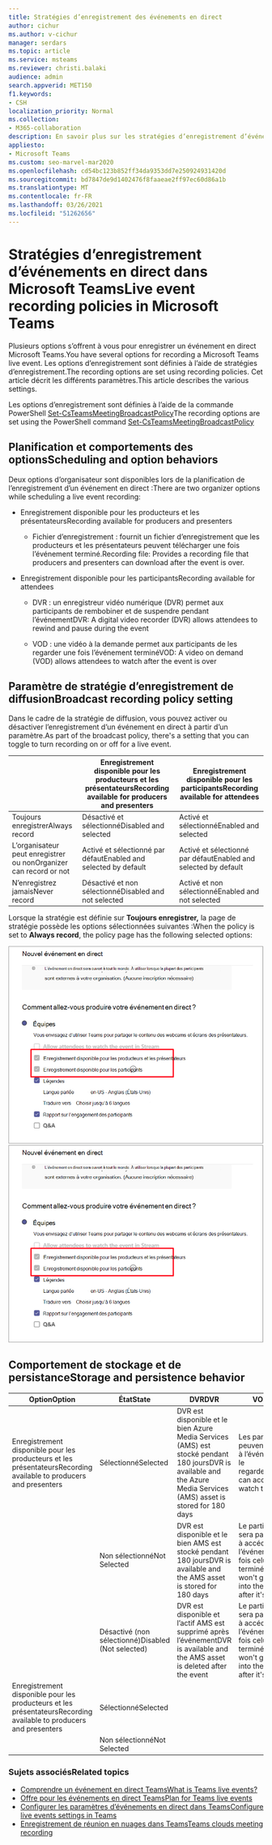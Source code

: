 ```yaml
---
title: Stratégies d’enregistrement des événements en direct
author: cichur
ms.author: v-cichur
manager: serdars
ms.topic: article
ms.service: msteams
ms.reviewer: christi.balaki
audience: admin
search.appverid: MET150
f1.keywords:
- CSH
localization_priority: Normal
ms.collection:
- M365-collaboration
description: En savoir plus sur les stratégies d’enregistrement d’événements en direct.
appliesto:
- Microsoft Teams
ms.custom: seo-marvel-mar2020
ms.openlocfilehash: cd54bc123b852ff34da9353dd7e250924931420d
ms.sourcegitcommit: bd7847de9d1402476f8faaeae2ff97ec60d86a1b
ms.translationtype: MT
ms.contentlocale: fr-FR
ms.lasthandoff: 03/26/2021
ms.locfileid: "51262656"
---
```

# <a name="live-event-recording-policies-in-microsoft-teams"></a><span data-ttu-id="35cff-103">Stratégies d’enregistrement d’événements en direct dans Microsoft Teams</span><span class="sxs-lookup"><span data-stu-id="35cff-103">Live event recording policies in Microsoft Teams</span></span>

<span data-ttu-id="35cff-104">Plusieurs options s’offrent à vous pour enregistrer un événement en direct Microsoft Teams.</span><span class="sxs-lookup"><span data-stu-id="35cff-104">You have several options for recording a Microsoft Teams live event.</span></span> <span data-ttu-id="35cff-105">Les options d’enregistrement sont définies à l’aide de stratégies d’enregistrement.</span><span class="sxs-lookup"><span data-stu-id="35cff-105">The recording options are set using recording policies.</span></span> <span data-ttu-id="35cff-106">Cet article décrit les différents paramètres.</span><span class="sxs-lookup"><span data-stu-id="35cff-106">This article describes the various settings.</span></span>

<span data-ttu-id="35cff-107">Les options d’enregistrement sont définies à l’aide de la commande PowerShell [Set-CsTeamsMeetingBroadcastPolicy](/powershell/module/skype/set-csteamsmeetingbroadcastpolicy?view=skype-ps)</span><span class="sxs-lookup"><span data-stu-id="35cff-107">The recording options are set using the PowerShell command [Set-CsTeamsMeetingBroadcastPolicy](/powershell/module/skype/set-csteamsmeetingbroadcastpolicy?view=skype-ps)</span></span>

## <a name="scheduling-and-option-behaviors"></a><span data-ttu-id="35cff-108">Planification et comportements des options</span><span class="sxs-lookup"><span data-stu-id="35cff-108">Scheduling and option behaviors</span></span>

<span data-ttu-id="35cff-109">Deux options d’organisateur sont disponibles lors de la planification de l’enregistrement d’un événement en direct :</span><span class="sxs-lookup"><span data-stu-id="35cff-109">There are two organizer options while scheduling a live event recording:</span></span>

- <span data-ttu-id="35cff-110">Enregistrement disponible pour les producteurs et les présentateurs</span><span class="sxs-lookup"><span data-stu-id="35cff-110">Recording available for producers and presenters</span></span>

  - <span data-ttu-id="35cff-111">Fichier d’enregistrement : fournit un fichier d’enregistrement que les producteurs et les présentateurs peuvent télécharger une fois l’événement terminé.</span><span class="sxs-lookup"><span data-stu-id="35cff-111">Recording file: Provides a recording file that producers and presenters can download after the event is over.</span></span>

- <span data-ttu-id="35cff-112">Enregistrement disponible pour les participants</span><span class="sxs-lookup"><span data-stu-id="35cff-112">Recording available for attendees</span></span>

  - <span data-ttu-id="35cff-113">DVR : un enregistreur vidéo numérique (DVR) permet aux participants de rembobiner et de suspendre pendant l’événement</span><span class="sxs-lookup"><span data-stu-id="35cff-113">DVR: A digital video recorder (DVR) allows attendees to rewind and pause during the event</span></span>

  - <span data-ttu-id="35cff-114">VOD : une vidéo à la demande permet aux participants de les regarder une fois l’événement terminé</span><span class="sxs-lookup"><span data-stu-id="35cff-114">VOD: A video on demand (VOD) allows attendees to watch after the event is over</span></span>

## <a name="broadcast-recording-policy-setting"></a><span data-ttu-id="35cff-115">Paramètre de stratégie d’enregistrement de diffusion</span><span class="sxs-lookup"><span data-stu-id="35cff-115">Broadcast recording policy setting</span></span>

<span data-ttu-id="35cff-116">Dans le cadre de la stratégie de diffusion, vous pouvez activer ou désactiver l’enregistrement d’un événement en direct à partir d’un paramètre.</span><span class="sxs-lookup"><span data-stu-id="35cff-116">As part of the broadcast policy, there's a setting that you can toggle to turn recording on or off for a live event.</span></span>

|                                 | <span data-ttu-id="35cff-117">Enregistrement disponible pour les producteurs et les présentateurs</span><span class="sxs-lookup"><span data-stu-id="35cff-117">Recording available for producers and presenters</span></span> | <span data-ttu-id="35cff-118">Enregistrement disponible pour les participants</span><span class="sxs-lookup"><span data-stu-id="35cff-118">Recording available for attendees</span></span> |
| ------------------------------- | ---------------------------------------------------- | ------------------------------------- |
| <span data-ttu-id="35cff-119">Toujours enregistrer</span><span class="sxs-lookup"><span data-stu-id="35cff-119">Always record</span></span>               | <span data-ttu-id="35cff-120">Désactivé et sélectionné</span><span class="sxs-lookup"><span data-stu-id="35cff-120">Disabled and selected</span></span>                                | <span data-ttu-id="35cff-121">Activé et sélectionné</span><span class="sxs-lookup"><span data-stu-id="35cff-121">Enabled and selected</span></span>         |
| <span data-ttu-id="35cff-122">L’organisateur peut enregistrer ou non</span><span class="sxs-lookup"><span data-stu-id="35cff-122">Organizer can record or not</span></span> | <span data-ttu-id="35cff-123">Activé et sélectionné par défaut</span><span class="sxs-lookup"><span data-stu-id="35cff-123">Enabled and selected by default</span></span>                  | <span data-ttu-id="35cff-124">Activé et sélectionné par défaut</span><span class="sxs-lookup"><span data-stu-id="35cff-124">Enabled and selected by default</span></span>   |
| <span data-ttu-id="35cff-125">N’enregistrez jamais</span><span class="sxs-lookup"><span data-stu-id="35cff-125">Never record</span></span>               | <span data-ttu-id="35cff-126">Désactivé et non sélectionné</span><span class="sxs-lookup"><span data-stu-id="35cff-126">Disabled and not selected</span></span>                            | <span data-ttu-id="35cff-127">Activé et non sélectionné</span><span class="sxs-lookup"><span data-stu-id="35cff-127">Enabled and not selected</span></span>      |

<span data-ttu-id="35cff-128">Lorsque la stratégie est définie sur **Toujours enregistrer,** la page de stratégie possède les options sélectionnées suivantes :</span><span class="sxs-lookup"><span data-stu-id="35cff-128">When the policy is set to **Always record**, the policy page has the following selected options:</span></span>

<span data-ttu-id="35cff-129">![Paramètres de stratégie des événements en direct](../media/live-event-recording-policy.png "Capture d’écran des paramètres de stratégie d’événements en direct dans le centre d’administration de Microsoft Teams.")</span><span class="sxs-lookup"><span data-stu-id="35cff-129">![live events policy settings](../media/live-event-recording-policy.png "Screen shot of live events policy settings in the Microsoft Teams admin center")</span></span>

## <a name="storage-and-persistence-behavior"></a><span data-ttu-id="35cff-130">Comportement de stockage et de persistance</span><span class="sxs-lookup"><span data-stu-id="35cff-130">Storage and persistence behavior</span></span>

| <span data-ttu-id="35cff-131">Option</span><span class="sxs-lookup"><span data-stu-id="35cff-131">Option</span></span>                                       | <span data-ttu-id="35cff-132">État</span><span class="sxs-lookup"><span data-stu-id="35cff-132">State</span></span>   | <span data-ttu-id="35cff-133">DVR</span><span class="sxs-lookup"><span data-stu-id="35cff-133">DVR</span></span>                                                   | <span data-ttu-id="35cff-134">VOD</span><span class="sxs-lookup"><span data-stu-id="35cff-134">VOD</span></span>                                                     | <span data-ttu-id="35cff-135">Enregistrement</span><span class="sxs-lookup"><span data-stu-id="35cff-135">Recording</span></span>                |
| ------------------------------------------------ | ------------ | --------------------------------------------------------- | ----------------------------------------------------------- | ---------------------------- |
| <span data-ttu-id="35cff-136">Enregistrement disponible pour les producteurs et les présentateurs</span><span class="sxs-lookup"><span data-stu-id="35cff-136">Recording available to producers and presenters</span></span> | <span data-ttu-id="35cff-137">Sélectionné</span><span class="sxs-lookup"><span data-stu-id="35cff-137">Selected</span></span>     | <span data-ttu-id="35cff-138">DVR est disponible et le bien Azure Media Services (AMS) est stocké pendant 180 jours</span><span class="sxs-lookup"><span data-stu-id="35cff-138">DVR is available and the Azure Media Services (AMS) asset is stored for 180 days</span></span> | <span data-ttu-id="35cff-139">Les participants peuvent accéder à l’événement et le regarder</span><span class="sxs-lookup"><span data-stu-id="35cff-139">Attendee can access and watch the event</span></span>                     |                              |
|                                                  | <span data-ttu-id="35cff-140">Non sélectionné</span><span class="sxs-lookup"><span data-stu-id="35cff-140">Not Selected</span></span> | <span data-ttu-id="35cff-141">DVR est disponible et le bien AMS est stocké pendant 180 jours</span><span class="sxs-lookup"><span data-stu-id="35cff-141">DVR is available and the AMS asset is stored for 180 days</span></span> | <span data-ttu-id="35cff-142">Le participant ne sera pas autorisé à accéder à l’événement une fois celui-ci terminé</span><span class="sxs-lookup"><span data-stu-id="35cff-142">Attendee won't get access into the event after it's over</span></span> |                              |
||<span data-ttu-id="35cff-143">Désactivé (non sélectionné)</span><span class="sxs-lookup"><span data-stu-id="35cff-143">Disabled (Not selected)</span></span>|<span data-ttu-id="35cff-144">DVR est disponible et l’actif AMS est supprimé après l’événement</span><span class="sxs-lookup"><span data-stu-id="35cff-144">DVR is available and the AMS asset is deleted after the event</span></span>|<span data-ttu-id="35cff-145">Le participant ne sera pas autorisé à accéder à l’événement une fois celui-ci terminé</span><span class="sxs-lookup"><span data-stu-id="35cff-145">Attendee won't get access into the event after it's over</span></span>||
| <span data-ttu-id="35cff-146">Enregistrement disponible pour les producteurs et les présentateurs</span><span class="sxs-lookup"><span data-stu-id="35cff-146">Recording available to producers and presenters</span></span> | <span data-ttu-id="35cff-147">Sélectionné</span><span class="sxs-lookup"><span data-stu-id="35cff-147">Selected</span></span>     |                                                           |                                                             | <span data-ttu-id="35cff-148">Un mp4 est créé et stocké</span><span class="sxs-lookup"><span data-stu-id="35cff-148">An MP4 is created and stored</span></span> |
|                                                  | <span data-ttu-id="35cff-149">Non sélectionné</span><span class="sxs-lookup"><span data-stu-id="35cff-149">Not Selected</span></span> |                                                           |                                                             | <span data-ttu-id="35cff-150">Aucun fichier n’est créé</span><span class="sxs-lookup"><span data-stu-id="35cff-150">No file is created</span></span>           |

### <a name="related-topics"></a><span data-ttu-id="35cff-151">Sujets associés</span><span class="sxs-lookup"><span data-stu-id="35cff-151">Related topics</span></span>

- [<span data-ttu-id="35cff-152">Comprendre un événement en direct Teams</span><span class="sxs-lookup"><span data-stu-id="35cff-152">What is Teams live events?</span></span>](what-are-teams-live-events.md)
- [<span data-ttu-id="35cff-153">Offre pour les événements en direct Teams</span><span class="sxs-lookup"><span data-stu-id="35cff-153">Plan for Teams live events</span></span>](plan-for-teams-live-events.md)
- [<span data-ttu-id="35cff-154">Configurer les paramètres d’événements en direct dans Teams</span><span class="sxs-lookup"><span data-stu-id="35cff-154">Configure live events settings in Teams</span></span>](configure-teams-live-events.md)
- [<span data-ttu-id="35cff-155">Enregistrement de réunion en nuages dans Teams</span><span class="sxs-lookup"><span data-stu-id="35cff-155">Teams clouds meeting recording</span></span>](../cloud-recording.md)